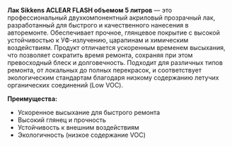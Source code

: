 **Лак Sikkens ACLEAR FLASH объемом 5 литров** — это профессиональный двухкомпонентный акриловый прозрачный лак, разработанный для быстрого и качественного нанесения в авторемонте. Обеспечивает прочное, глянцевое покрытие с высокой устойчивостью к УФ-излучению, царапинам и химическим воздействиям. Продукт отличается ускоренным временем высыхания, что позволяет сократить время ремонта, сохраняя при этом превосходный блеск и долговечность. Подходит для различных типов ремонта, от локальных до полных перекрасок, и соответствует экологическим стандартам благодаря низкому содержанию летучих органических соединений (Low VOC).

**Преимущества:**

- Ускоренное высыхание для быстрого ремонта
- Высокий глянец и прочность
- Устойчивость к внешним воздействиям
- Экологичность (низкое содержание VOC)
